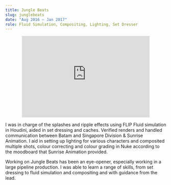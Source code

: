 ```yaml
---
title: Jungle Beats
slug: junglebeats
date: "Aug 2016 – Jan 2017"
role: Fluid Simulation, Compositing, Lighting, Set Dresser
---
```


<center><iframe width="400" height="255" src="https://www.youtube.com/embed/4PS0LT_Uutk" frameborder="0" allow="accelerometer; autoplay; encrypted-media; gyroscope; picture-in-picture" allowfullscreen></iframe></center>

I was in charge of the splashes and ripple effects using FLIP Fluid simulation in Houdini, aided in set dressing and caches. Verified renders and handled communication between Batam and Singapore Division & Sunrise Animation. I aid in setting up lighting for various characters and composited multiple shots, colour correcting and colour grading in Nuke according to the moodboard that Sunrise Animation provided.

Working on Jungle Beats has been an eye-opener, especially working in a large pipeline production. I was able to learn a range of skills, from set dressing to fluid simulation and compositing and with guidance from the lead.
